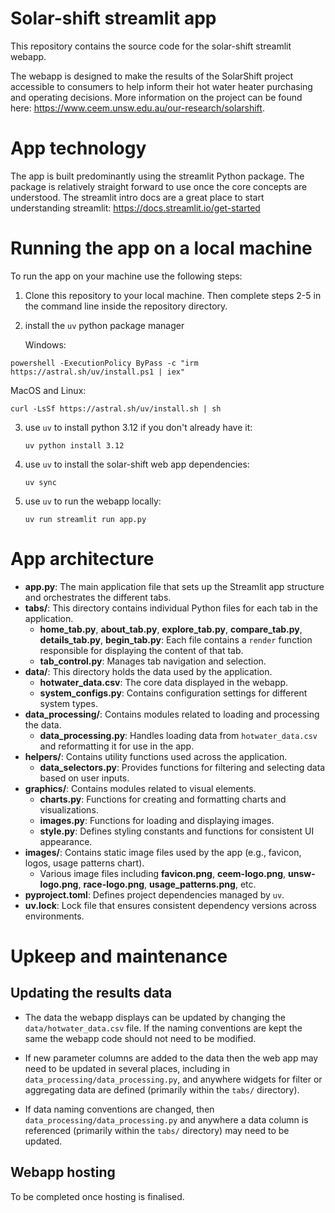 # Solar-shift streamlit app

This repository contains the source code for the solar-shift streamlit webapp.

The webapp is designed to make the results of the SolarShift project accessible to 
consumers to help inform their hot water heater purchasing and operating decisions. 
More information on the project can be found here: 
https://www.ceem.unsw.edu.au/our-research/solarshift.

# App technology

The app is built predominantly using the streamlit Python package. The package is 
relatively straight forward to use once the core concepts are understood. The streamlit
intro docs are a great place to start understanding streamlit: 
https://docs.streamlit.io/get-started

# Running the app on a local machine

To run the app on your machine use the following steps:

1. Clone this repository to your local machine. Then complete steps 2-5 in the 
   command line inside the repository directory.

2. install the `uv` python package manager

   Windows:

  ```
  powershell -ExecutionPolicy ByPass -c "irm https://astral.sh/uv/install.ps1 | iex"
  ```

   MacOS and Linux:

   ```
   curl -LsSf https://astral.sh/uv/install.sh | sh
   ```

3. use `uv` to install python 3.12 if you don't already have it:

   ```
   uv python install 3.12
   ```

4. use `uv` to install the solar-shift web app dependencies:

   ```
   uv sync
   ```

5. use `uv` to run the webapp locally:

   ```
   uv run streamlit run app.py
   ```

# App architecture 

- **app.py**: The main application file that sets up the Streamlit app structure and orchestrates the different tabs.
- **tabs/**: This directory contains individual Python files for each tab in the application.
  - **home_tab.py**, **about_tab.py**, **explore_tab.py**, **compare_tab.py**, **details_tab.py**, **begin_tab.py**: Each file contains a `render` function responsible for displaying the content of that tab.
  - **tab_control.py**: Manages tab navigation and selection.
- **data/**: This directory holds the data used by the application.
  - **hotwater_data.csv**: The core data displayed in the webapp.
  - **system_configs.py**: Contains configuration settings for different system types.
- **data_processing/**: Contains modules related to loading and processing the data.
  - **data_processing.py**: Handles loading data from `hotwater_data.csv` and reformatting it for use in the app.
- **helpers/**: Contains utility functions used across the application.
  - **data_selectors.py**: Provides functions for filtering and selecting data based on user inputs.
- **graphics/**: Contains modules related to visual elements.
  - **charts.py**: Functions for creating and formatting charts and visualizations.
  - **images.py**: Functions for loading and displaying images.
  - **style.py**: Defines styling constants and functions for consistent UI appearance.
- **images/**: Contains static image files used by the app (e.g., favicon, logos, usage patterns chart).
  - Various image files including **favicon.png**, **ceem-logo.png**, **unsw-logo.png**, **race-logo.png**, **usage_patterns.png**, etc.
- **pyproject.toml**: Defines project dependencies managed by `uv`.
- **uv.lock**: Lock file that ensures consistent dependency versions across environments.

# Upkeep and maintenance 

## Updating the results data

- The data the webapp displays can be updated by changing the `data/hotwater_data.csv` file. 
  If the naming conventions are kept the same the webapp code should not need to be 
  modified.

- If new parameter columns are added to the data then the web app may need to be 
  updated in several places, including in `data_processing/data_processing.py`, and anywhere widgets 
  for filter or aggregating data are defined (primarily within the `tabs/` directory).

- If data naming conventions are changed, then `data_processing/data_processing.py` and anywhere a data
  column is referenced (primarily within the `tabs/` directory) may need to be updated.

## Webapp hosting

To be completed once hosting is finalised.
